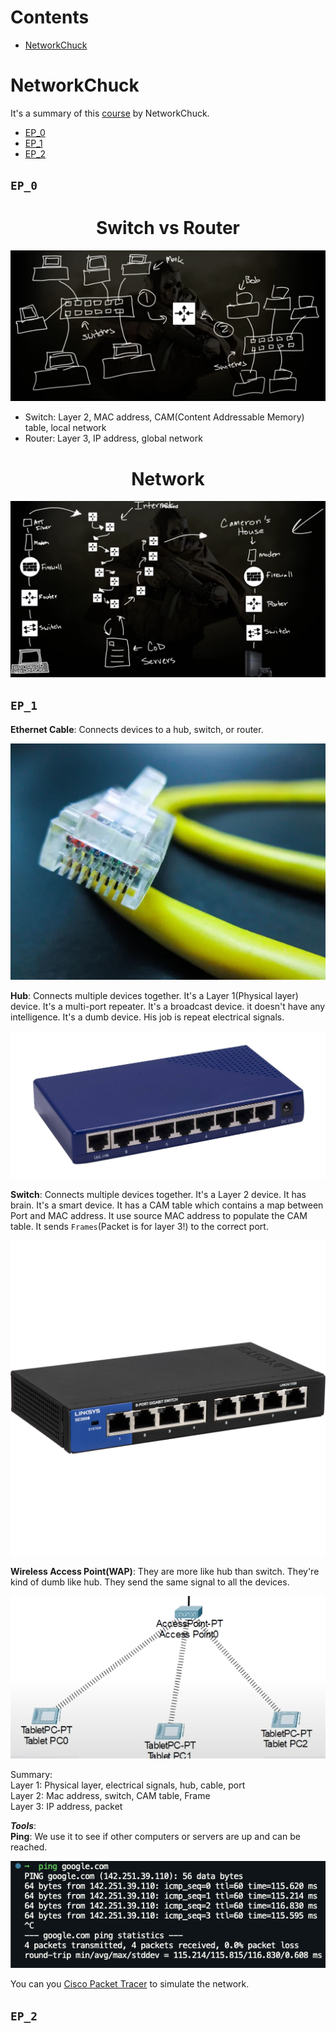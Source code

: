 # Contents
- [NetworkChuck](#networkchuck)

# NetworkChuck
It's a summary of this [course](https://www.youtube.com/playlist?list=PLIhvC56v63IJVXv0GJcl9vO5Z6znCVb1P) by NetworkChuck.

- [EP_0](#ep_0)
- [EP_1](#ep_1)
- [EP_2](#ep_2)

## `EP_0`

<div align="center">
  <h1>Switch vs Router</h1>
</div>  

![Switch vs Router](./Picture/EP_0_0.png)
- Switch: Layer 2, MAC address, CAM(Content Addressable Memory) table, local network
- Router: Layer 3, IP address, global network

<div align="center">
  <h1>Network</h1>
</div>

![Network](./Picture/EP_0_1.png)

## `EP_1`


**Ethernet Cable**: Connects devices to a hub, switch, or router.

![Ethernet Cable](./Picture/EP_1_0.png)


**Hub**: Connects multiple devices together. It's a Layer 1(Physical layer) device. It's a multi-port repeater. It's a broadcast device. it doesn't have any intelligence. It's a dumb device. His job is repeat electrical signals.  

![Hub](./Picture/EP_1_1.jpg)


**Switch**: Connects multiple devices together. It's a Layer 2 device. It has brain. It's a smart device. It has a CAM table which contains a map between Port and MAC address. It use source MAC address to populate the CAM table. It sends `Frames`(Packet is for layer 3!) to the correct port.

![Switch](./Picture/EP_1_2.jpg)

**Wireless Access Point(WAP)**: They are more like hub than switch. They're kind of dumb like hub. They send the same signal to all the devices.

![Wireless Access Point](./Picture/EP_1_4.png) 

Summary:  
Layer 1: Physical layer, electrical signals, hub, cable, port  
Layer 2: Mac address, switch, CAM table, Frame  
Layer 3: IP address, packet

***Tools***:  
**Ping**: We use it to see if other computers or servers are up and can be reached.

![Ping](./Picture/EP_1_3.png)


You can you [Cisco Packet Tracer](https://www.youtube.com/redirect?event=video_description&redir_token=QUFFLUhqa3FmbmxlU3d4MGFtTU82eGxPTEFOUWVmT1BMQXxBQ3Jtc0ttcXE1MHBNZ19nUXFtSlhSX0tUeVNacFVnS3o0dFNieVNOWmpUbmFTeVo4aC0tVnd6amlLaldIV0xaRVQ5UHA1cGZFXy10WS1saGk1M0tfX08zeGtPNDNCNDhaTTRlWmNkLTcyd3FYODB2MVdFWHM2SQ&q=https%3A%2F%2Fbit.ly%2Fpacktracer&v=9eH16Fxeb9o) to simulate the network.  


## `EP_2`